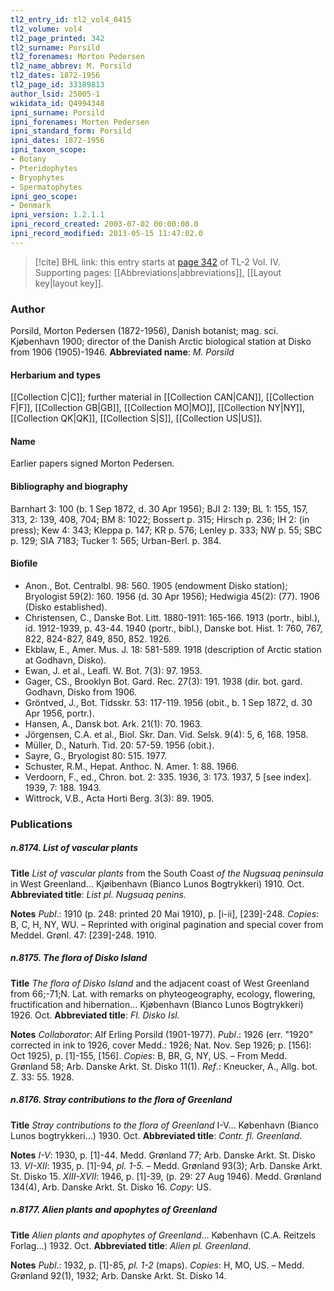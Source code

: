 ```yaml
---
tl2_entry_id: tl2_vol4_0415
tl2_volume: vol4
tl2_page_printed: 342
tl2_surname: Porsild
tl2_forenames: Morton Pedersen
tl2_name_abbrev: M. Porsild
tl2_dates: 1872-1956
tl2_page_id: 33189813
author_lsid: 25005-1
wikidata_id: Q4994348
ipni_surname: Porsild
ipni_forenames: Morten Pedersen
ipni_standard_form: Porsild
ipni_dates: 1872-1956
ipni_taxon_scope: 
- Botany
- Pteridophytes
- Bryophytes
- Spermatophytes
ipni_geo_scope: 
- Denmark
ipni_version: 1.2.1.1
ipni_record_created: 2003-07-02 00:00:00.0
ipni_record_modified: 2013-05-15 11:47:02.0
---
```



> [!cite] BHL link: this entry starts at [page 342](https://www.biodiversitylibrary.org/page/33189813) of TL-2 Vol. IV.
> Supporting pages: [[Abbreviations|abbreviations]], [[Layout key|layout key]].

### Author

Porsild, Morton Pedersen (1872-1956), Danish botanist; mag. sci. Kjøbenhavn 1900; director of the Danish Arctic biological station at Disko from 1906 (1905)-1946. 
**Abbreviated name**: *M. Porsild*

#### Herbarium and types

[[Collection C|C]]; further material in [[Collection CAN|CAN]], [[Collection F|F]], [[Collection GB|GB]], [[Collection MO|MO]], [[Collection NY|NY]], [[Collection QK|QK]], [[Collection S|S]], [[Collection US|US]].

#### Name

Earlier papers signed Morton Pedersen.

#### Bibliography and biography

Barnhart 3: 100 (b. 1 Sep 1872, d. 30 Apr 1956); BJI 2: 139; BL 1: 155, 157, 313, 2: 139, 408, 704; BM 8: 1022; Bossert p. 315; Hirsch p. 236; IH 2: (in press); Kew 4: 343; Kleppa p. 147; KR p. 576; Lenley p. 333; NW p. 55; SBC p. 129; SIA 7183; Tucker 1: 565; Urban-Berl. p. 384.

#### Biofile

- Anon., Bot. Centralbl. 98: 560. 1905 (endowment Disko station); Bryologist 59(2): 160. 1956 (d. 30 Apr 1956); Hedwigia 45(2): (77). 1906 (Disko established).
- Christensen, C., Danske Bot. Litt. 1880-1911: 165-166. 1913 (portr., bibl.), id. 1912-1939, p. 43-44. 1940 (portr., bibl.), Danske bot. Hist. 1: 760, 767, 822, 824-827, 849, 850, 852. 1926.
- Ekblaw, E., Amer. Mus. J. 18: 581-589. 1918 (description of Arctic station at Godhavn, Disko).
- Ewan, J. et al., Leafl. W. Bot. 7(3): 97. 1953.
- Gager, CS., Brooklyn Bot. Gard. Rec. 27(3): 191. 1938 (dir. bot. gard. Godhavn, Disko from 1906.
- Gröntved, J., Bot. Tidsskr. 53: 117-119. 1956 (obit., b. 1 Sep 1872, d. 30 Apr 1956, portr.).
- Hansen, A., Dansk bot. Ark. 21(1): 70. 1963.
- Jörgensen, C.A. et al., Biol. Skr. Dan. Vid. Selsk. 9(4): 5, 6, 168. 1958.
- Müller, D., Naturh. Tid. 20: 57-59. 1956 (obit.).
- Sayre, G., Bryologist 80: 515. 1977.
- Schuster, R.M., Hepat. Anthoc. N. Amer. 1: 88. 1966.
- Verdoorn, F., ed., Chron. bot. 2: 335. 1936, 3: 173. 1937, 5 \[see index\]. 1939, 7: 188. 1943.
- Wittrock, V.B., Acta Horti Berg. 3(3): 89. 1905.

### Publications

##### n.8174. List of vascular plants

**Title**
*List of vascular plants* from the South Coast *of the Nugsuaq peninsula* in West Greenland... Kjøibenhavn (Bianco Lunos Bogtrykkeri) 1910. Oct.
**Abbreviated title**: *List pl. Nugsuaq penins.*

**Notes**
*Publ*.: 1910 (p. 248: printed 20 Mai 1910), p. \[i-ii\], \[239\]-248. *Copies*: B, C, H, NY, WU.  – Reprinted with original pagination and special cover from Meddel. Grønl. 47: \[239\]-248. 1910.

##### n.8175. The flora of Disko Island

**Title**
*The flora of Disko Island* and the adjacent coast of West Greenland from 66;-71;N. Lat. with remarks on phyteogeography, ecology, flowering, fructification and hibernation... Kjøbenhavn (Bianco Lunos Bogtrykkeri) 1926. Oct.
**Abbreviated title**: *Fl. Disko Isl.*

**Notes**
*Collaborator*: Alf Erling Porsild (1901-1977).
*Publ*.: 1926 (err. "1920" corrected in ink to 1926, cover Medd.: 1926; Nat. Nov. Sep 1926; p. \[156\]: Oct 1925), p. \[1\]-155, \[156\]. *Copies*: B, BR, G, NY, US. – From Medd. Grønland 58; Arb. Danske Arkt. St. Disko 11(1).
*Ref*.: Kneucker, A., Allg. bot. Z. 33: 55. 1928.

##### n.8176. Stray contributions to the flora of Greenland

**Title**
*Stray contributions to the flora of Greenland* I-V... København (Bianco Lunos bogtrykkeri...) 1930. Oct.
**Abbreviated title**: *Contr. fl. Greenland*.

**Notes**
*I-V*: 1930, p. \[1\]-44. Medd. Grønland 77; Arb. Danske Arkt. St. Disko 13.
*VI-XII*: 1935, p. \[1\]-94, *pl. 1-5.* – Medd. Grønland 93(3); Arb. Danske Arkt. St. Disko 15.
*XIII-XVII*: 1946, p. \[1\]-39, (p. 29: 27 Aug 1946). Medd. Grønland 134(4), Arb. Danske Arkt. St. Disko 16.
*Copy*: US.

##### n.8177. Alien plants and apophytes of Greenland

**Title**
*Alien plants and apophytes of Greenland*... København (C.A. Reitzels Forlag...) 1932. Oct.
**Abbreviated title**: *Alien pl. Greenland*.

**Notes**
*Publ*.: 1932, p. \[1\]-85, *pl. 1-2* (maps). *Copies*: H, MO, US. – Medd. Grønland 92(1), 1932; Arb. Danske Arkt. St. Disko 14.

